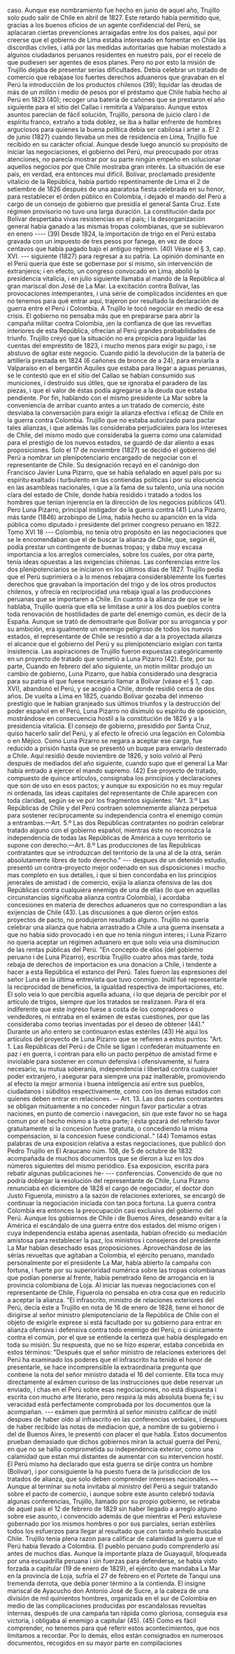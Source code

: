 caso. Aunque ese nombramiento fue hecho en junio de aquel año, Trujillo solo pudo salir de Chile en abril de 1827. Este retardo había permitido que, gracias a los buenos oficios de un agente confidencial del Perú, se aplacaran ciertas prevenciones arraigadas entre los dos países, aquí por creerse que el gobierno de Lima estaba interesado en fomentar en Chile las discordias civiles, i allá por las medidas autoritarias que habían molestado a algunos ciudadanos peruanos residentes en nuestro país, por el recelo de que pudiesen ser agentes de esos planes. Pero no por esto la misión de Trujillo dejaba de presentar serias dificultades. Debía celebrar un tratado de comercio que rebajase los fuertes derechos aduaneros que gravaban en el Perú la introducción de los productos chilenos (39); liquidar las deudas de más de un millón i medio de pesos por el préstamo que Chile había hecho al Perú en 1823 (40); recoger una batería de cañones que se prestaron el año siguiente para el sitio del Callao i remitirla a Valparaíso. Aunque estos asuntos parecían de fácil solución, Trujillo, persona de juicio claro i de espíritu franco, extraño a toda doblez, se iba a hallar enfrente de hombres arguciosos para quienes la buena política debía ser cabilosa i arter a. El 2 de junio (1827) cuando llevaba un mes de residencia en Lima, Trujillo fue recibido en su carácter oficial. Aunque desde luego anunció su propósito de iniciar las negociaciones, el gobierno del Perú, mui preocupado por otras atenciones, no parecía mostrar por su parte ningún empeño en solucionar aquellos negocios por que Chile mostraba gran interés. La situación de ese país, en verdad, era entonces mui difícil. Bolívar, proclamado presidente vitalicio de la República, había partido repentinamente de Lima el 2 de setiembre de 1826 después de una aparatosa fiesta celebrada en su honor, para restablecer el órden público en Colombia, i dejado el mando del Perú a cargo de un consejo de gobierno que presidía el general Santa Cruz. Este régimen provisorio no tuvo una larga duración. La constitución dada por Bolívar despertaba vivas resistencias en el país; i la desorganización general había ganado a las mismas tropas colombianas, que se sublevaron en enero ---- (39) Desde 1824, la importación de trigo en el Perú estaba gravada con un impuesto de tres pesos por fanega, en vez de doce centavos que había pagado bajo el antiguo régimen. (40) Véase el § 3, cap. XVI. --- siguiente (1827) para regresar a su patria. La opinión dominante en el Perú quería que éste se gobernase por sí mismo, sin intervención de extranjeros; i en efecto, un congreso convocado en Lima, abolió la presidencia vitalicia, i en julio siguiente llamaba al mando de la República al gran mariscal don José de La Mar. La excitación contra Bolívar, las provocaciones intemperantes, i una série de complicados incidentes en que no tenemos para qué entrar aquí, trajeron por resultado la declaración de guerra entre el Perú i Colombia. A Trujillo le tocó negociar en medio de esa crisis. El gobierno no pensaba más que en prepararse para abrir la campaña militar contra Colombia, ¡en la confianza de que las revueltas interiores de esta República, ofrecían al Perú grandes probabilidades de triunfo. Trujillo creyó que la situación no era propicia para liquidar las cuentas del empréstito de 1823, i mucho menos para exigir su pago, i se abstuvo de agitar este negocio. Cuando pidió la devolución de la batería de artillería prestada en 1824 (6 cañones de bronce de a 24), para enviarla a Valparaíso en el bergantín Aquiles que estaba para llegar a aguas peruanas, se le contestó que en el sitio del Callao se habían consumido sus municiones, i destruido sus útiles, que se ignoraba el paradero de las piezas, i que el valor de éstas podía agregarse a la deuda que estaba pendiente. Por fin, hablando con el mismo presidente La Mar sobre la conveniencia de arribar cuanto antes a un tratado de comercio, éste desviaba la conversación para exigir la alianza efectiva i eficaz de Chile en la guerra contra Colombia. Trujillo que no estaba autorizado para pactar tales alianzas, i que además las consideraba perjudiciales para los intereses de Chile, del mismo modo que consideraba la guerra como una calamidad para el prestigio de los nuevos estados, se guardó de dar aliento a esas proposiciones. Solo el 17 de noviembre (1827) se decidió el gobierno del Perú a nombrar un plenipotenciario encargado de negociar con el representante de Chile. Su designación recayó en el canónigo don Francisco Javier Luna Pizarro, que se había señalado en aquel país por su espíritu exaltado i turbulento en las contiendas políticas i por su elocuencia en las asambleas nacionales, i que a la fama de su talento, unía una noción clara del estado de Chile, donde había residido i tratado a todos los hombres que tenían injerencia en la dirección de los negocios públicos (41). Pero Luna Pizarro, principal instigador de la guerra contra (41) Luna Pizarro, más tarde (1846) arzobispo de Lima, había hecho su aparición en la vida pública como diputado i presidente del primer congreso peruano en 1822. Tomo XVI 18 --- Colombia, no tenía otro propósito en las negociaciones que se le encomendaban que el de buscar la alianza de Chile, que, según él, podía prestar un contingente de buenas tropas; y daba muy escasa importancia a los arreglos comerciales, sobre los cuales, por otra parte, tenía ideas opuestas a las exigencias chilenas. Las conferencias entre los dos plenipotenciarios se iniciaron en los últimos días de 1827. Trujillo pedía que el Perú suprimiera o a lo menos rebajara considerablemente los fuertes derechos que gravaban la importación del trigo y de los otros productos chilenos, y ofrecía en reciprocidad una rebaja igual a las producciones peruanas que se importaren a Chile. En cuanto a la alianza de que se le hablaba, Trujillo quería que ella se limitase a unir a los dos pueblos contra toda renovación de hostilidades de parte del enemigo común, es decir de la España. Aunque se trató de demostrarle que Bolívar por su arrogancia y por su ambición, era igualmente un enemigo peligroso de todos los nuevos estados, el representante de Chile se resistió a dar a la proyectada alianza el alcance que el gobierno del Perú y su plenipotenciario exigían con tanta insistencia. Las aspiraciones de Trujillo fueron expuestas categóricamente en un proyecto de tratado que sometió a Luna Pizarro (42). Este, por su parte, Cuando en febrero del año siguiente, un motín militar produjo un cambio de gobierno, Luna Pizarro, que había considerado una desgracia para su patria el que fuese necesario llamar a Bolívar (véase el § 1, cap. XVI), abandonó el Perú, y se acogió a Chile, donde residió cerca de dos años. De vuelta a Lima en 1825, cuando Bolívar gozaba del inmenso prestigio que le habían granjeado sus últimos triunfos y la destrucción del poder español en el Perú, Luna Pizarro no disimuló su espíritu de oposición, mostrándose en consecuencia hostil a la constitución de 1826 y a la presidencia vitalicia. El consejo de gobierno, presidido por Santa Cruz, quiso hacerlo salir del Perú, y al efecto le ofreció una legación en Colombia o en Méjico. Como Luna Pizarro se negara a aceptar ese cargo, fue reducido a prisión hasta que se presentó un buque para enviarlo desterrado a Chile. Aquí residió desde noviembre de 1826, y solo volvió al Perú después de mediados del año siguiente, cuando supo que el general La Mar había entrado a ejercer el mando supremo. (42) Ese proyecto de tratado, compuesto de quince artículos, consignaba los principios y declaraciones que son de uso en esos pactos; y aunque su exposición no es muy regular ni ordenada, las ideas capitales del representante de Chile aparecen con toda claridad, según se ve por los fragmentos siguientes: "Art. 3.º Las Repúblicas de Chile y del Perú contraen solemnemente alianza perpetua para sostener recíprocamente su independencia contra el enemigo común a entrambas.—Art. 5.º Las dos Repúblicas contratantes no podrán celebrar tratado alguno con el gobierno español, mientras éste no reconozca la independencia de todas las Repúblicas de América a cuyo territorio se supone con derecho.—Art. 8.º Las producciones de las Repúblicas contratantes que se introduzcan del territorio de la una al de la otra, serán absolutamente libres de todo derecho." --- despues de un detenido estudio, presentó un contra-proyecto mejor ordenado en sus disposiciones i mucho mas completo en sus detalles, i que si bien concordaba en los principios jenerales de amistad i de comercio, exijia la alianza ofensiva de las dos Repúblicas contra cualquiera enemigo de una de ellas (lo que en aquellas circunstancias significaba alianza contra Colombia), i acordaba concesiones en materia de derechos aduaneros que no correspondian a las exijencias de Chile (43). Las discusiones a que dieron orijen estos proyectos de pacto, no produjeron resultado alguno. Trujillo no queria celebrar una alianza que habria arrastrado a Chile a una guerra insensata a que no habia sido provocado i en que no tenia ningun interes; i Luna Pizarro no queria aceptar un régimen aduanero en que solo veia una disminucion de las rentas públicas del Perú. "En concepto de ellos (del gobierno peruano i de Luna Pizarro), escribia Trujillo cuatro años mas tarde, toda rebaja de derechos de importacion es una donacion a Chile, i tendente a hacer a esta República el estanco del Perú. Tales fueron las espresiones del señor Luna en la última entrevista que tuvo conmigo. Inútil fué representarle la reciprocidad de beneficios, la igualdad respectiva de importaciones, etc. El solo veia lo que percibia aquella aduana, i lo que dejaria de percibir por el artículo de trigos, siempre que los tratados se realizasen. Para él era indiferente que este ingreso fuese a costa de los compradores o vendedores, ni entraba en el exámen de estas cuestiones, por que las consideraba como teorias inventadas por el deseo de obtener (44)." Durante un año entero se continuaron estas estériles (43) Hé aquí los artículos del proyecto de Luna Pizarro que se refieren a estos puntos: "Art. 1. Las Repúblicas del Perú i de Chile se ligan i confederan mútuamente en paz i en guerra, i contran para ello un pacto perpétuo de amistad firme e inviolable para sostener en comun defensiva i ofensivamente, si fuera necesario, su mutua soberanía, independencia i libertad contra cualquier poder extranjero, i asegurar para siempre una paz inalterable, promoviendo al efecto la mejor armonia i buena inteligencia así entre sus pueblos, ciudadanos i súbditos respectivamente, como con los demas estados con quienes deben entrar en relaciones. — Art. 13. Las dos partes contratantes se obligan mútuamente a no conceder ningun favor particular a otras naciones, en punto de comercio i navegacion, sin que este favor no se haga comun por el hecho mismo a la otra parte; i ésta gozará del referido favor gratuitamente si la concesion fuese gratuita, o concediendo la misma compensacion, si la concesion fuese condicional.." (44) Tomamos estas palabras de una exposicion relativa a estas negociaciones, que publicó don Pedro Trujillo en El Araucano núm. 108, de 5 de octubre de 1832 acompañada de muchos documentos que se dieron a luz en los dos números siguientes del mismo periódico. Esa exposicion, escrita para rebatir algunas publicaciones he- --- conferencias. Convencido de que no podría doblegar la resolución del representante de Chile, Luna Pizarro renunciaba en diciembre de 1828 el cargo de negociador, el doctor don Justo Figuerola, ministro a la sazón de relaciones exteriores, se encargó de continuar la negociación iniciada con tan poca fortuna. La guerra contra Colombia era entonces la preocupación casi exclusiva del gobierno del Perú. Aunque los gobiernos de Chile i de Buenos Aires, deseando evitar a la América el escándalo de una guerra entre dos estados del mismo orígen i cuya independencia estaba apenas asentada, habían ofrecido su mediación amistosa para restablecer la paz, los ministros i consejeros del presidente La Mar habían desechado esas proposiciones. Aprovechándose de las sérías revueltas que agitaban a Colombia, el ejército peruano, mandado personalmente por el presidente La Mar, había abierto la campaña con fortuna, i fuerte por su superioridad numérica sobre las tropas colombianas que podían ponerse al frente, había penetrado lleno de arrogancia en la provincia colombiana de Loja. Al iniciar las nuevas negociaciones con el representante de Chile, Figuerola no pensaba en otra cosa que en reducirlo a aceptar la alianza. "El infrascrito, ministro de relaciones exteriores del Perú, decía éste a Trujillo en nota de 16 de enero de 1828, tiene el honor de dirigirse al señor ministro plenipotenciario de la República de Chile con el objeto de exigirle exprese si está facultado por su gobierno para entrar en alianza ofensiva i defensiva contra todo enemigo del Perú, o si únicamente contra el común, por el que se entiende la certeza que había desplegado en toda su misión. Su respuesta, que no se hizo esperar, estaba concebida en estos términos: "Después que el señor ministro de relaciones exteriores del Perú ha examinado los poderes que el infrascrito ha tenido el honor de presentarle, se hace incomprensible la extraordinaria pregunta que contiene la nota del señor ministro datada el 16 del corriente. Ella toca muy directamente al exámen curioso de las instrucciones que debe reservar un enviado, i chas en el Perú sobre esas negociaciones, no está dispuesta i escrita con mucho arte literario, pero respira la más absoluta buena fe; i su veracidad está perfectamente comprobada por los documentos que la acompañan. --- exámen que permitirá al señor ministro calificar de inútil despues de haber oído al infrascrito en las conferencias verbales, i despues de haber recibido las notas de mediacion que, a nombre de su gobierno i del de Buenos Aires, le presentó con placer el que habla. Estos documentos prueban demasiado que dichos gobiernos miran la actual guerra del Perú, en que no se hallia comprometida su independencia exterior, como una calamidad que estan mui distantes de aumentar con su intervencion hostil. El Perú mismo ha declarado que esta guerra se dirije contra un hombre (Bolívar), i por consiguiente la ha puesto fuera de la jurisdiccion de los tratados de alianza, que solo deben comprender intereses nacionales.~~ Aunque al terminar su nota invitaba al ministro del Perú a seguir tratando sobre el pacto de comercio, i aunque sobre este asunto celebró todavía algunas conferencias, Trujillo, llamado por su propio gobierno, se retiraba de aquel pais el 12 de febrero de 1829 sin haber llegado a arreglo alguno sobre ese asunto, i convencido además de que mientras el Perú estuviese gobernado por los mismos hombres o por sus parciales, serían estériles todos los esfuerzos para llegar al resultado que con tanto anhelo buscaba Chile. Trujillo tenia plena razon para calificar de calamidad la guerra que el Perú habia llevado a Colombia. El pueblo peruano pudo comprenderlo así antes de muchos días. Aunque la importante plaza de Guayaquil, bloqueada por una escuadrilla peruana i sin fuerzas para defenderse, se habia visto forzada a capitular (19 de enero de 1829), el ejército que mandaba La Mar en la provincia de Loja, sufría el 27 de febrero en el Portete de Tanqui una tremenda derrota, que debía poner término a la contienda. El insigne mariscal de Ayacucho don Antonio José de Sucre, a la cabeza de una división de mil quinientos hombres, organizada en el sur de Colombia en medio de las complicaciones producidas por escandalosas revueltas internas, después de una campaña tan rápida como gloriosa, conseguía esa victoria, i obligaba al enemigo a capitular (45). (45) Como es fácil comprender, no tenemos para qué referir estos acontecimientos, que nos limitamos a recordar. Por lo demás, ellos están consignados en numerosos documentos, recogidos en su mayor parte en compilaciones